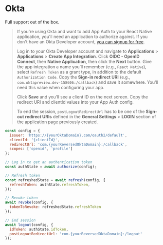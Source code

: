 # Okta

Full support out of the box.

> If you're using Okta and want to add App Auth to your React Native application, you'll need an application to authorize against. If you don't have an Okta Developer account, [you can signup for free](https://developer.okta.com/signup/).
>
> Log in to your Okta Developer account and navigate to **Applications** > **Applications** > **Create App Integration**. Click **OIDC - OpenID Connect**, then **Native Application**, then click the **Next** button. Give the app integration a name you’ll remember (e.g., `React Native`), select `Refresh Token` as a grant type, in addition to the default `Authorization Code`. Copy the **Sign-in redirect URI** (e.g., `com.oktapreview.dev-158606:/callback`) and save it somewhere. You'll need this value when configuring your app.
>
> Click **Save** and you'll see a client ID on the next screen. Copy the redirect URI and clientId values into your App Auth config.
>
> To end the session, `postLogoutRedirectUrl` has to be one of the **Sign-out redirect URIs** defined in the **General Settings** > **LOGIN** section of the application page previously created.

```js
const config = {
  issuer: 'https://{yourOktaDomain}.com/oauth2/default',
  clientId: '{clientId}',
  redirectUrl: 'com.{yourReversedOktaDomain}:/callback',
  scopes: ['openid', 'profile']
};

// Log in to get an authentication token
const authState = await authorize(config);

// Refresh token
const refreshedState = await refresh(config, {
  refreshToken: authState.refreshToken,
});

// Revoke token
await revoke(config, {
  tokenToRevoke: refreshedState.refreshToken
});

// End session
await logout(config, {
  idToken: authState.idToken,
  postLogoutRedirectUrl: 'com.{yourReversedOktaDomain}:/logout'
});
```

